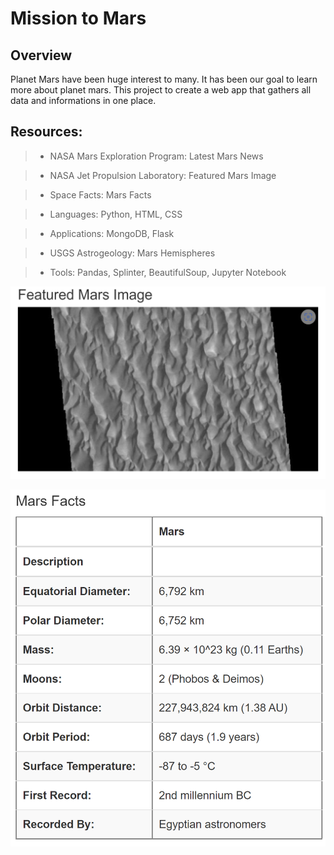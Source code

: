 # Mission to Mars

## Overview 
Planet Mars have been huge interest to many. It has been our goal to learn more about planet mars. This project to create a web app that gathers all data and informations in one place.


## Resources: 

> * NASA Mars Exploration Program: Latest Mars News


> * NASA Jet Propulsion Laboratory: Featured Mars Image


> * Space Facts: Mars Facts


> * Languages: Python, HTML, CSS


> * Applications: MongoDB, Flask

> * USGS Astrogeology: Mars Hemispheres


> * Tools: Pandas, Splinter, BeautifulSoup, Jupyter Notebook



![](Photos/Featured%20Mars%20Image.png)


![](Photos/Mars%20Facts.png)


[](Photos/Four%20Hemisphere.pngC:/Users/Richard%20Pamintuan/Documents/Data_Analytics_Class_Docs/Class_folder/Module%2010/Mission-to-Mars/README.md)